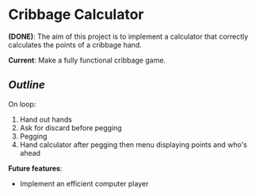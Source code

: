# Cribbage Calculator
__(DONE)__: The aim of this project is to implement a calculator that correctly calculates the points of a cribbage hand.

__Current__: Make a fully functional cribbage game.

## _Outline_

On loop:
1. Hand out hands
2. Ask for discard before pegging
3. Pegging 
4. Hand calculator after pegging then menu displaying points and who's ahead



**Future features**: 
- Implement an efficient computer player